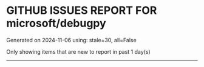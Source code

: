 
# GITHUB ISSUES REPORT FOR microsoft/debugpy


Generated on 2024-11-06 using: stale=30, all=False


Only showing items that are new to report in past 1 day(s)


---





















